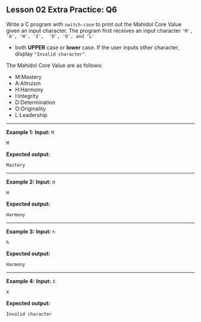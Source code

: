 ## Lesson 02 Extra Practice: Q6
Write a C program with `switch-case` to print out the Mahidol Core Value given 
an input character. The program first receives an input character `'M', 'A', 'H', 'I', 
'D', 'O', and 'L'`

* both **UPPER** case or **lower** case. If the user inputs other 
character, display `"Invalid character"`.

The Mahidol Core Value are as follows:

* M:Mastery
* A:Altruism
* H:Harmony
* I:Integrity
* D:Determination
* O:Originality
* L:Leadership

<hr>

**Example 1:**
**Input:** `M`  
```
M
```
**Expected output:**
```
Mastery
```
<hr>

**Example 2:**
**Input:** `H`  
```
H
```
**Expected output:**
```
Harmony
```
<hr>

**Example 3:**
**Input:** `h`  
```
h
```
**Expected output:**
```
Harmony
```
<hr>

**Example 4:**
**Input:** `X`  
```
X
```
**Expected output:**
```
Invalid character
```
